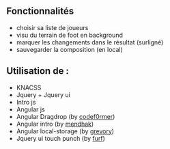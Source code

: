 Fonctionnalités
----------------
* choisir sa liste de joueurs
* visu du terrain de foot en background
* marquer les changements dans le résultat (surligné)
* sauvegarder la composition (en local)


Utilisation de :
-----------------
* KNACSS
* Jquery + Jquery ui
* Intro js
* Angular js
* Angular Dragdrop (by [codef0rmer](https://github.com/codef0rmer/angular-dragdrop))
* Angular intro	(by [mendhak](https://github.com/mendhak/angular-intro.js))
* Angular local-storage (by [grevory](https://github.com/grevory/angular-local-storage))
* Jquery ui touch punch (by [furf](https://github.com/furf/jquery-ui-touch-punch/))
